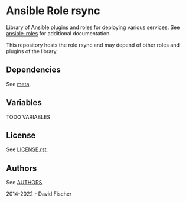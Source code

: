 # Ansible Role rsync

Library of Ansible plugins and roles for deploying various services.
See [ansible-roles](https://github.com/davidfischer-ch/ansible-roles) for additional documentation.

This repository hosts the role rsync and may depend of other roles and plugins of the library.

## Dependencies

See [meta](meta/main.yml).

## Variables

TODO VARIABLES

## License

See [LICENSE.rst](LICENSE.rst).

## Authors

See [AUTHORS](AUTHORS).

2014-2022 - David Fischer
